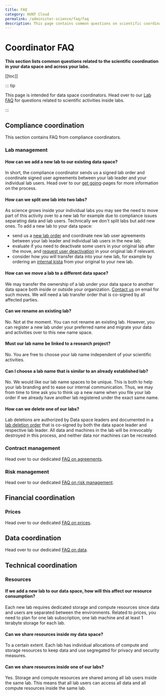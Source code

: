 ```yaml
---
title: FAQ
category: HUNT Cloud
permalink: /administer-science/faq/faq
description: This page contains common questions on scientific coordination in HUNT Cloud.
---
```


# Coordinator FAQ

**This section lists common questions related to the scientific coordination in your data space and across your labs.**

[[toc]]

::: tip

This page is intended for data space coordinators. Head over to our [Lab FAQ](/faq/) for questions related to scientific activities inside labs. 

:::


## Compliance coordination

This section contains FAQ from compliance coordinators.




### Lab management

#### How can we add a new lab to our existing data space? 

In short, the compliance coordinator sends us a signed lab order and coordinate signed user agreements between your lab leader and your individual lab users. Head over to our [get going](/coordination/get-going/lab)-pages for more information on the process.

#### How can we split one lab into two labs? 

As science grows inside your individual labs you may see the need to move part of this activity over to a new lab for example due to compliance issues separating data and lab users. Technically we don't split labs but add new ones. To add a new lab to your data space: 

- send us a [new lab order](/service-desk/data-space-orders.html#new-lab) and coordinate new lab user agreements between your lab leader and individual lab users in the new lab;
- evaluate if you need to deactivate some users in your original lab after the move, and [request user deactivation](/service-desk/lab-orders.html#deactivate-lab-user) in your original lab if relevant.
- consider how you will transfer data into your new lab, for example by ordering an [internal kista](/agreements/downloads/#external-kista-import-order) from your original to your new lab.

#### How can we move a lab to a different data space? 

We may transfer the ownership of a lab under your data space to another data space both inside or outside your organization. [Contact us](/contact) on email for such moves. We will need a lab transfer order that is co-signed by all affected parties.

#### Can we rename an existing lab? 

No. Not at the moment. You can not rename an existing lab. However, you can register a new lab under your preferred name and migrate your data and activities over to this new name space.

#### Must our lab name be linked to a research project? 

No. You are free to choose your lab name independent of your scientific activities.

#### Can I choose a lab name that is similar to an already established lab? 

No. We would like our lab name spaces to be unique. This is both to help your lab branding and to ease our internal communication. Thus, we may from time to time ask you to think up a new name when you file your lab order if we already have another lab registered under the exact same name.

#### How can we delete one of our labs? 

Lab deletions are authorized by Data space leaders and documented in a [lab deletion order](/agreements/downloads/#lab-deletion-order) that is co-signed by both the data space leader and respective lab leader. All data and machines in the lab will be irrevocably destroyed in this process, and neither data nor machines can be recreated. 






### Contract management

Head over to our dedicated [FAQ on agreements](/agreements/faq/).

### Risk management

Head over to our dedicated [FAQ on risk management](/riskmanagement/faq/).

















## Financial coordination

### Prices

Head over to our dedicated [FAQ on prices](/prices/faq/).







## Data coordination

Head over to our dedicated [FAQ on data](/data/faq/).







## Technical coordination

### Resources

#### If we add a new lab to our data space, how will this affect our resource consumption? 

Each new lab requires dedicated storage and compute resources since data and users are separated between the environments. Related to prices, you need to plan for one lab subscription, one lab machine and at least 1 terabyte storage for each lab. 

#### Can we share resources inside my data space? 

To a certain extent. Each lab has individual allocations of compute and storage resources to keep data and use segregated for privacy and security measures. 


#### Can we share resources inside one of our labs? 

Yes. Storage and compute resources are shared among all lab users inside the same lab. This means that all lab users can access all data and all compute resources inside the same lab. 







